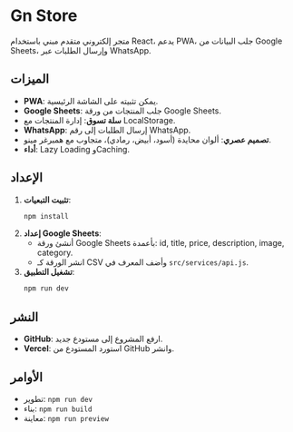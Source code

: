 # Gn Store

متجر إلكتروني متقدم مبني باستخدام React، يدعم PWA، جلب البيانات من Google Sheets، وإرسال الطلبات عبر WhatsApp.

## الميزات
- **PWA**: يمكن تثبيته على الشاشة الرئيسية.
- **Google Sheets**: جلب المنتجات من ورقة Google Sheets.
- **سلة تسوق**: إدارة المنتجات مع LocalStorage.
- **WhatsApp**: إرسال الطلبات إلى رقم WhatsApp.
- **تصميم عصري**: ألوان محايدة (أسود، أبيض، رمادي)، متجاوب مع همبرغر مينو.
- **أداء**: Lazy Loading وCaching.

## الإعداد
1. **تثبيت التبعيات**:
   ```bash
   npm install
   ```
2. **إعداد Google Sheets**:
   - أنشئ ورقة Google Sheets بأعمدة: id, title, price, description, image, category.
   - انشر الورقة كـ CSV وأضف المعرف في `src/services/api.js`.
3. **تشغيل التطبيق**:
   ```bash
   npm run dev
   ```

## النشر
- **GitHub**: ارفع المشروع إلى مستودع جديد.
- **Vercel**: استورد المستودع من GitHub وانشر.

## الأوامر
- تطوير: `npm run dev`
- بناء: `npm run build`
- معاينة: `npm run preview`